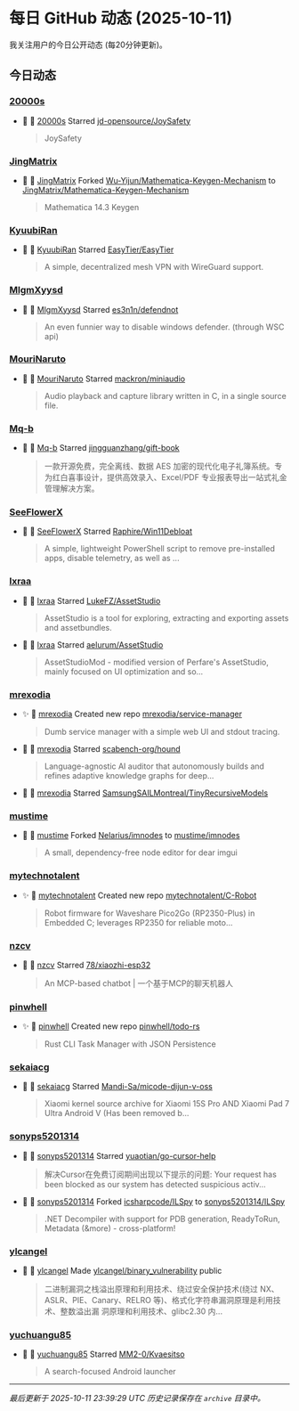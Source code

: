 # 每日 GitHub 动态 (2025-10-11)

我关注用户的今日公开动态 (每20分钟更新)。

## 今日动态

### [20000s](https://github.com/20000s)
- 🌟 👤 [20000s](https://github.com/20000s) Starred [jd-opensource/JoySafety](https://github.com/jd-opensource/JoySafety)
  > JoySafety

### [JingMatrix](https://github.com/JingMatrix)
- 🍴 👤 [JingMatrix](https://github.com/JingMatrix) Forked [Wu-Yijun/Mathematica-Keygen-Mechanism](https://github.com/Wu-Yijun/Mathematica-Keygen-Mechanism) to [JingMatrix/Mathematica-Keygen-Mechanism](https://github.com/JingMatrix/Mathematica-Keygen-Mechanism)
  > Mathematica 14.3 Keygen

### [KyuubiRan](https://github.com/KyuubiRan)
- 🌟 👤 [KyuubiRan](https://github.com/KyuubiRan) Starred [EasyTier/EasyTier](https://github.com/EasyTier/EasyTier)
  > A simple, decentralized mesh VPN with WireGuard support.

### [MlgmXyysd](https://github.com/MlgmXyysd)
- 🌟 👤 [MlgmXyysd](https://github.com/MlgmXyysd) Starred [es3n1n/defendnot](https://github.com/es3n1n/defendnot)
  > An even funnier way to disable windows defender. (through WSC api)

### [MouriNaruto](https://github.com/MouriNaruto)
- 🌟 👤 [MouriNaruto](https://github.com/MouriNaruto) Starred [mackron/miniaudio](https://github.com/mackron/miniaudio)
  > Audio playback and capture library written in C, in a single source file.

### [Mq-b](https://github.com/Mq-b)
- 🌟 👤 [Mq-b](https://github.com/Mq-b) Starred [jingguanzhang/gift-book](https://github.com/jingguanzhang/gift-book)
  > 一款开源免费，完全离线、数据 AES 加密的现代化电子礼簿系统。专为红白喜事设计，提供高效录入、Excel/PDF 专业报表导出一站式礼金管理解决方案。

### [SeeFlowerX](https://github.com/SeeFlowerX)
- 🌟 👤 [SeeFlowerX](https://github.com/SeeFlowerX) Starred [Raphire/Win11Debloat](https://github.com/Raphire/Win11Debloat)
  > A simple, lightweight PowerShell script to remove pre-installed apps, disable telemetry, as well as ...

### [lxraa](https://github.com/lxraa)
- 🌟 👤 [lxraa](https://github.com/lxraa) Starred [LukeFZ/AssetStudio](https://github.com/LukeFZ/AssetStudio)
  > AssetStudio is a tool for exploring, extracting and exporting assets and assetbundles.
- 🌟 👤 [lxraa](https://github.com/lxraa) Starred [aelurum/AssetStudio](https://github.com/aelurum/AssetStudio)
  > AssetStudioMod - modified version of Perfare's AssetStudio, mainly focused on UI optimization and so...

### [mrexodia](https://github.com/mrexodia)
- ✨ 👤 [mrexodia](https://github.com/mrexodia) Created new repo [mrexodia/service-manager](https://github.com/mrexodia/service-manager)
  > Dumb service manager with a simple web UI and stdout tracing.
- 🌟 👤 [mrexodia](https://github.com/mrexodia) Starred [scabench-org/hound](https://github.com/scabench-org/hound)
  > Language-agnostic AI auditor that autonomously builds and refines adaptive knowledge graphs for deep...
- 🌟 👤 [mrexodia](https://github.com/mrexodia) Starred [SamsungSAILMontreal/TinyRecursiveModels](https://github.com/SamsungSAILMontreal/TinyRecursiveModels)

### [mustime](https://github.com/mustime)
- 🍴 👤 [mustime](https://github.com/mustime) Forked [Nelarius/imnodes](https://github.com/Nelarius/imnodes) to [mustime/imnodes](https://github.com/mustime/imnodes)
  > A small, dependency-free node editor for dear imgui

### [mytechnotalent](https://github.com/mytechnotalent)
- ✨ 👤 [mytechnotalent](https://github.com/mytechnotalent) Created new repo [mytechnotalent/C-Robot](https://github.com/mytechnotalent/C-Robot)
  > Robot firmware for Waveshare Pico2Go (RP2350-Plus) in Embedded C; leverages RP2350 for reliable moto...

### [nzcv](https://github.com/nzcv)
- 🌟 👤 [nzcv](https://github.com/nzcv) Starred [78/xiaozhi-esp32](https://github.com/78/xiaozhi-esp32)
  > An MCP-based chatbot | 一个基于MCP的聊天机器人

### [pinwhell](https://github.com/pinwhell)
- ✨ 👤 [pinwhell](https://github.com/pinwhell) Created new repo [pinwhell/todo-rs](https://github.com/pinwhell/todo-rs)
  > Rust CLI Task Manager with JSON Persistence

### [sekaiacg](https://github.com/sekaiacg)
- 🌟 👤 [sekaiacg](https://github.com/sekaiacg) Starred [Mandi-Sa/micode-dijun-v-oss](https://github.com/Mandi-Sa/micode-dijun-v-oss)
  > Xiaomi kernel source archive for Xiaomi 15S Pro AND Xiaomi Pad 7 Ultra Android V (Has been removed b...

### [sonyps5201314](https://github.com/sonyps5201314)
- 🌟 👤 [sonyps5201314](https://github.com/sonyps5201314) Starred [yuaotian/go-cursor-help](https://github.com/yuaotian/go-cursor-help)
  > 解决Cursor在免费订阅期间出现以下提示的问题:  Your request has been blocked as our system has detected suspicious activ...
- 🍴 👤 [sonyps5201314](https://github.com/sonyps5201314) Forked [icsharpcode/ILSpy](https://github.com/icsharpcode/ILSpy) to [sonyps5201314/ILSpy](https://github.com/sonyps5201314/ILSpy)
  > .NET Decompiler with support for PDB generation, ReadyToRun, Metadata (&more) - cross-platform!

### [ylcangel](https://github.com/ylcangel)
- 🚀 👤 [ylcangel](https://github.com/ylcangel) Made [ylcangel/binary_vulnerability](https://github.com/ylcangel/binary_vulnerability) public
  > 二进制漏洞之栈溢出原理和利用技术、绕过安全保护技术(绕过 NX、 ASLR、PIE、Canary、RELRO 等)、格式化字符串漏洞原理是利用技术、整数溢出漏 洞原理和利用技术、glibc2.30 内...

### [yuchuangu85](https://github.com/yuchuangu85)
- 🌟 👤 [yuchuangu85](https://github.com/yuchuangu85) Starred [MM2-0/Kvaesitso](https://github.com/MM2-0/Kvaesitso)
  > A search-focused Android launcher


---
*最后更新于 2025-10-11 23:39:29 UTC*
*历史记录保存在 `archive` 目录中。*
